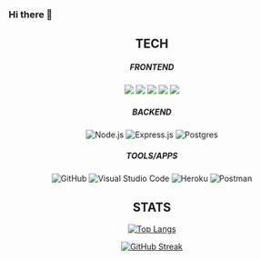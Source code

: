 <!--
**Svtucci/svtucci** is a ✨ _special_ ✨ repository because its `README.md` (this file) appears on your GitHub profile.

Here are some ideas to get you started:

- 🔭 I’m currently working on ...
- 🌱 I’m currently learning ...
- 👯 I’m looking to collaborate on ...
- 🤔 I’m looking for help with ...
- 💬 Ask me about ...
- 📫 How to reach me: ...
- 😄 Pronouns: ...
- ⚡ Fun fact: ...
-->

### Hi there 👋 ### 



<h2 align="center">TECH</h2>

<!-- Front End Section !--> 
<h5 align="center">FRONTEND</h2>
<p align="center">
  <img src="https://img.shields.io/badge/javascript-%23323330.svg?style=for-the-badge&logo=javascript&logoColor=%23F7DF1E">
  <img src="https://img.shields.io/badge/html5-%23E34F26.svg?style=for-the-badge&logo=html5&logoColor=white">
  <img src="https://img.shields.io/badge/css3-%231572B6.svg?style=for-the-badge&logo=css3&logoColor=white">
  <img src="https://img.shields.io/badge/react-%2320232a.svg?style=for-the-badge&logo=react&logoColor=%2361DAFB">
  <img src="https://img.shields.io/badge/markdown-%23000000.svg?style=for-the-badge&logo=markdown&logoColor=white">
</p>


<!-- Backend Section !--> 

<h5 align="center">BACKEND</h2>

<p align="center">
  <img src="https://img.shields.io/badge/node.js-6DA55F?style=for-the-badge&logo=node.js&logoColor=white" alt="Node.js">
  <img src="https://img.shields.io/badge/express.js-%23404d59.svg?style=for-the-badge&logo=express&logoColor=%2361DAFB" alt="Express.js">
  <img src="https://img.shields.io/badge/postgres-%23316192.svg?style=for-the-badge&logo=postgresql&logoColor=white" alt="Postgres">
</p>




<!-- Tools/Apps section !--> 

<h5 align="center">TOOLS/APPS</h2>
<p align="center">
  <img src="https://img.shields.io/badge/github-%23121011.svg?style=for-the-badge&logo=github&logoColor=white" alt="GitHub">
  <img src="https://img.shields.io/badge/Visual%20Studio%20Code-0078d7.svg?style=for-the-badge&logo=visual-studio-code&logoColor=white" alt="Visual Studio Code">
  <img src="https://img.shields.io/badge/heroku-%23430098.svg?style=for-the-badge&logo=heroku&logoColor=white" alt="Heroku">
  <img src="https://img.shields.io/badge/Postman-FF6C37?style=for-the-badge&logo=postman&logoColor=white" alt="Postman">
</p>


<!-- GITHUB STREAK 

[![GitHub Streak](http://github-readme-streak-stats.herokuapp.com?user=svtucci&theme=dark&hide_border=true&border_radius=4&date_format=j%20M%5B%20Y%5D&mode=weekly)](https://git.io/streak-stats)
!--> 

<h2 align="center">STATS</h2>

<!-- TOP LANGUAGES !-->
<div align="center">
  
[![Top Langs](https://github-readme-stats.vercel.app/api/top-langs/?username=svtucci&layout=compact&theme=vision-friendly-dark)](https://github.com/svtucci/github-readme-stats) 
  
</div>

<!-- STATS !--> 
<div align="center">
  
[![GitHub Streak](https://streak-stats.demolab.com?user=svtucci&theme=highcontrast&date_format=j%20M%5B%20Y%5D)](https://git.io/streak-stats)
  
</div>
